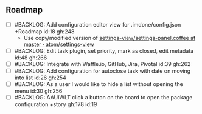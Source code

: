 Roadmap
----
- [ ] #BACKLOG: Add configuration editor view for .imdone/config.json +Roadmap id:18 gh:248
  - Use copy/modified version of [settings-view/settings-panel.coffee at master · atom/settings-view](https://github.com/atom/settings-view/blob/master/lib/settings-panel.coffee)
- [ ] #BACKLOG: Edit task plugin, set priority, mark as closed, edit metadata id:48 gh:266
- [ ] #BACKLOG: Integrate with Waffle.io, GitHub, Jira, Pivotal id:39 gh:262
- [ ] #BACKLOG: Add configuration for autoclose task with date on moving into list id:26 gh:254
- [ ] #BACKLOG: As a user I would like to hide a list without opening the menu id:30 gh:256
- [ ] #BACKLOG: AAUIWLT click a button on the board to open the package configuration +story gh:178 id:19
